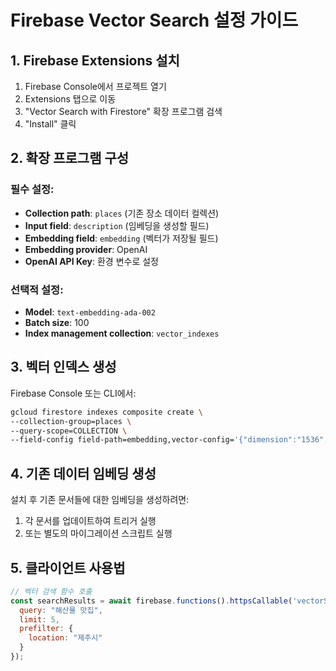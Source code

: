 # Firebase Vector Search 설정 가이드

## 1. Firebase Extensions 설치

1. Firebase Console에서 프로젝트 열기
2. Extensions 탭으로 이동
3. "Vector Search with Firestore" 확장 프로그램 검색
4. "Install" 클릭

## 2. 확장 프로그램 구성

### 필수 설정:
- **Collection path**: `places` (기존 장소 데이터 컬렉션)
- **Input field**: `description` (임베딩을 생성할 필드)
- **Embedding field**: `embedding` (벡터가 저장될 필드)
- **Embedding provider**: OpenAI
- **OpenAI API Key**: 환경 변수로 설정

### 선택적 설정:
- **Model**: `text-embedding-ada-002`
- **Batch size**: 100
- **Index management collection**: `vector_indexes`

## 3. 벡터 인덱스 생성

Firebase Console 또는 CLI에서:

```bash
gcloud firestore indexes composite create \
--collection-group=places \
--query-scope=COLLECTION \
--field-config field-path=embedding,vector-config='{"dimension":"1536", "flat": "{}"}'
```

## 4. 기존 데이터 임베딩 생성

설치 후 기존 문서들에 대한 임베딩을 생성하려면:
1. 각 문서를 업데이트하여 트리거 실행
2. 또는 별도의 마이그레이션 스크립트 실행

## 5. 클라이언트 사용법

```javascript
// 벡터 검색 함수 호출
const searchResults = await firebase.functions().httpsCallable('vectorSearch')({
  query: "해산물 맛집",
  limit: 5,
  prefilter: {
    location: "제주시"
  }
});
```